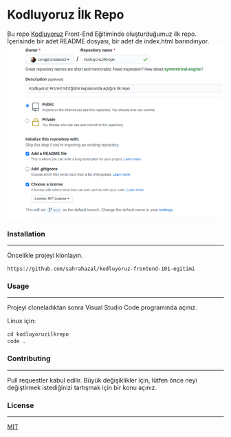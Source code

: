 # Kodluyoruz İlk Repo
Bu repo [Kodluyoruz](https://www.kodluyoruz.org/) Front-End Eğitiminde oluşturduğumuz ilk repo. İçerisinde bir adet README dosyası, bir adet de index.html barındırıyor.
![github](/assets/github_abwcs6ayh.png)
### Installation
***
Öncelikle projeyi klonlayın.
```
https://github.com/sahrahazal/kodluyoruz-frontend-101-egitimi
```
### Usage
***
Projeyi cloneladıktan sonra Visual Studio Code programında açınız.

Linux için:
```
cd kodluyoruzilkrepo
code .
```
### Contributing
***
Pull requestler kabul edilir. Büyük değişiklikler için, lütfen önce neyi değiştirmek istediğinizi tartışmak için bir konu açınız.
### License
***
[MIT](https://choosealicense.com/licenses/mit/)